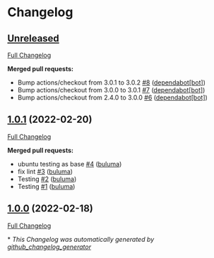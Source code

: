 # Changelog

## [Unreleased](https://github.com/buluma/ansible-role-testing/tree/HEAD)

[Full Changelog](https://github.com/buluma/ansible-role-testing/compare/1.0.1...HEAD)

**Merged pull requests:**

- Bump actions/checkout from 3.0.1 to 3.0.2 [\#8](https://github.com/buluma/ansible-role-testing/pull/8) ([dependabot[bot]](https://github.com/apps/dependabot))
- Bump actions/checkout from 3.0.0 to 3.0.1 [\#7](https://github.com/buluma/ansible-role-testing/pull/7) ([dependabot[bot]](https://github.com/apps/dependabot))
- Bump actions/checkout from 2.4.0 to 3.0.0 [\#6](https://github.com/buluma/ansible-role-testing/pull/6) ([dependabot[bot]](https://github.com/apps/dependabot))

## [1.0.1](https://github.com/buluma/ansible-role-testing/tree/1.0.1) (2022-02-20)

[Full Changelog](https://github.com/buluma/ansible-role-testing/compare/1.0.0...1.0.1)

**Merged pull requests:**

- ubuntu testing as base [\#4](https://github.com/buluma/ansible-role-testing/pull/4) ([buluma](https://github.com/buluma))
- fix lint [\#3](https://github.com/buluma/ansible-role-testing/pull/3) ([buluma](https://github.com/buluma))
- Testing [\#2](https://github.com/buluma/ansible-role-testing/pull/2) ([buluma](https://github.com/buluma))
- Testing [\#1](https://github.com/buluma/ansible-role-testing/pull/1) ([buluma](https://github.com/buluma))

## [1.0.0](https://github.com/buluma/ansible-role-testing/tree/1.0.0) (2022-02-18)

[Full Changelog](https://github.com/buluma/ansible-role-testing/compare/0bba437d11c0b8c99ccdea92abfe622af51c7efa...1.0.0)



\* *This Changelog was automatically generated by [github_changelog_generator](https://github.com/github-changelog-generator/github-changelog-generator)*
